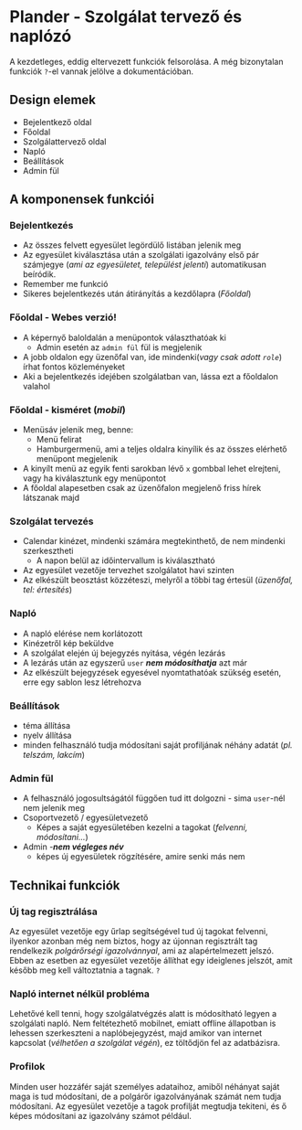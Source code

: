 # Plander - Szolgálat tervező és naplózó

A kezdetleges, eddig eltervezett funkciók felsorolása. A még bizonytalan funkciók `?`-el vannak jelölve a dokumentációban.

## Design elemek
- Bejelentkező oldal
- Főoldal
- Szolgálattervező oldal
- Napló
- Beállítások
- Admin fül

## A komponensek funkciói
### Bejelentkezés
- Az összes felvett egyesület legördülő listában jelenik meg
- Az egyesület kiválasztása után a szolgálati igazolvány első pár számjegye (*ami az egyesületet, települést jelenti*) automatikusan beíródik.
- Remember me funkció
- Sikeres bejelentkezés után átirányítás a kezdőlapra (*Főoldal*)
  
### Főoldal - Webes verzió!
- A képernyő baloldalán a menüpontok választhatóak ki
   - Admin esetén az `admin fül` fül is megjelenik
- A jobb oldalon egy üzenőfal van, ide mindenki(*vagy csak adott `role`*) írhat fontos közleményeket
- Aki a bejelentkezés idejében szolgálatban van, lássa ezt a főoldalon valahol

### Főoldal - kisméret (*mobil*)
- Menüsáv jelenik meg, benne:
  - Menü felirat
  - Hamburgermenü, ami a teljes oldalra kinyílik és az összes elérhető menüpont megjelenik
- A kinyílt menü az egyik fenti sarokban lévő `x` gombbal lehet elrejteni, vagy ha kiválasztunk egy menüpontot
- A főoldal alapesetben csak az üzenőfalon megjelenő friss hírek látszanak majd

### Szolgálat tervezés
- Calendar kinézet, mindenki számára megtekinthető, de nem mindenki szerkesztheti
  - A napon belül az időintervallum is kiválasztható
- Az egyesület vezetője tervezhet szolgálatot havi szinten
- Az elkészült beosztást közzéteszi, melyről a többi tag értesül (*üzenőfal, tel: értesítés*)
  
### Napló
- A napló elérése nem korlátozott
- Kinézetről kép beküldve
- A szolgálat elején új bejegyzés nyitása, végén lezárás
- A lezárás után az egyszerű `user` ***nem módosíthatja*** azt már
- Az elkészült bejegyzések egyesével nyomtathatóak szükség esetén, erre egy sablon lesz létrehozva

### Beállítások
- téma állítása
- nyelv állítása
- minden felhasználó tudja módosítani saját profiljának néhány adatát (*pl. telszám, lakcím*)

### Admin fül
- A felhasználó jogosultságától függően tud itt dolgozni - sima `user`-nél nem jelenik meg
- Csoportvezető / egyesületvezető
  - Képes a saját egyesületében kezelni a tagokat (*felvenni, módosítani...*)
- Admin -***nem végleges név***
  - képes új egyesületek rögzítésére, amire senki más nem

## Technikai funkciók

### Új tag regisztrálása
 Az egyesület vezetője egy űrlap segítségével tud új tagokat felvenni, ilyenkor azonban még nem biztos, hogy az újonnan regisztrált tag rendelkezik *polgárőrségi igazolvánnyal*, ami az alapértelmezett jelszó. Ebben az esetben az egyesület vezetője állíthat egy ideiglenes jelszót, amit később meg kell változtatnia a tagnak. `?`

 ### Napló internet nélkül probléma
Lehetővé kell tenni, hogy szolgálatvégzés alatt is módosítható legyen a szolgálati napló. Nem feltétezhető mobilnet, emiatt offline állapotban is lehessen szerkeszteni a naplóbejegyzést, majd amikor van internet kapcsolat (*vélhetően a szolgálat végén*), ez töltődjön fel az adatbázisra.

### Profilok
Minden user hozzáfér saját személyes adataihoz, amiből néhányat saját maga is tud módosítani, de a polgárőr igazolványának számát nem tudja módosítani. Az egyesület vezetője a tagok profilját megtudja tekiteni, és ő képes módosítani az igazolvány számot például.


